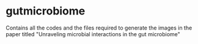 # gutmicrobiome
 Contains all the codes and the files required to generate the images in the paper titled  "Unraveling microbial interactions in the gut microbiome"
